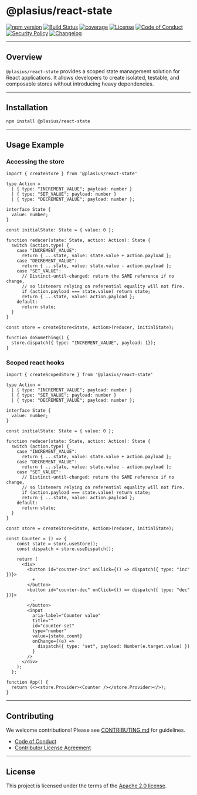 # @plasius/react-state

[![npm version](https://img.shields.io/npm/v/@plasius/react-state.svg)](https://www.npmjs.com/package/@plasius/react-state)
[![Build Status](https://img.shields.io/github/actions/workflow/status/Plasius-LTD/react-state/ci.yml?branch=main&label=build&style=flat)](https://github.com/plasius/react-state/actions/workflows/ci.yml)
[![coverage](https://img.shields.io/codecov/c/github/Plasius-LTD/react-state)](https://codecov.io/gh/Plasius-LTD/react-state)
[![License](https://img.shields.io/github/license/Plasius-LTD/react-state)](./LICENSE)
[![Code of Conduct](https://img.shields.io/badge/code%20of%20conduct-yes-blue.svg)](./CODE_OF_CONDUCT.md)
[![Security Policy](https://img.shields.io/badge/security%20policy-yes-orange.svg)](./SECURITY.md)
[![Changelog](https://img.shields.io/badge/changelog-md-blue.svg)](./CHANGELOG.md)

---

## Overview

`@plasius/react-state` provides a scoped state management solution for React applications. It allows developers to create isolated, testable, and composable stores without introducing heavy dependencies.

---

## Installation

```bash
npm install @plasius/react-state
```

---

## Usage Example

### Accessing the store

```tsx
import { createStore } from '@plasius/react-state'

type Action =
  | { type: "INCREMENT_VALUE"; payload: number }
  | { type: "SET_VALUE"; payload: number }
  | { type: "DECREMENT_VALUE"; payload: number };

interface State {
  value: number;
}

const initialState: State = { value: 0 };

function reducer(state: State, action: Action): State {
  switch (action.type) {
    case "INCREMENT_VALUE":
      return { ...state, value: state.value + action.payload };
    case "DECREMENT_VALUE":
      return { ...state, value: state.value - action.payload };
    case "SET_VALUE":
      // Distinct-until-changed: return the SAME reference if no change,
      // so listeners relying on referential equality will not fire.
      if (action.payload === state.value) return state;
      return { ...state, value: action.payload };
    default:
      return state;
  }
}

const store = createStore<State, Action>(reducer, initialState);

function doSomething() {
  store.dispatch({ type: "INCREMENT_VALUE", payload: 1});
}
```

### Scoped react hooks

```tsx
import { createScopedStore } from '@plasius/react-state'

type Action =
  | { type: "INCREMENT_VALUE"; payload: number }
  | { type: "SET_VALUE"; payload: number }
  | { type: "DECREMENT_VALUE"; payload: number };

interface State {
  value: number;
}

const initialState: State = { value: 0 };

function reducer(state: State, action: Action): State {
  switch (action.type) {
    case "INCREMENT_VALUE":
      return { ...state, value: state.value + action.payload };
    case "DECREMENT_VALUE":
      return { ...state, value: state.value - action.payload };
    case "SET_VALUE":
      // Distinct-until-changed: return the SAME reference if no change,
      // so listeners relying on referential equality will not fire.
      if (action.payload === state.value) return state;
      return { ...state, value: action.payload };
    default:
      return state;
  }
}

const store = createStore<State, Action>(reducer, initialState);

const Counter = () => {
    const state = store.useStore();
    const dispatch = store.useDispatch();

    return (
      <div>
        <button id="counter-inc" onClick={() => dispatch({ type: "inc" })}>
          +
        </button>
        <button id="counter-dec" onClick={() => dispatch({ type: "dec" })}>
          -
        </button>
        <input
          aria-label="Counter value"
          title=""
          id="counter-set"
          type="number"
          value={state.count}
          onChange={(e) =>
            dispatch({ type: "set", payload: Number(e.target.value) })
          }
        />
      </div>
    );
  };

function App() { 
  return (<><store.Provider><Counter /></store.Provider></>);
}
```

---

## Contributing

We welcome contributions! Please see [CONTRIBUTING.md](./CONTRIBUTING.md) for guidelines.

- [Code of Conduct](./CODE_OF_CONDUCT.md)
- [Contributor License Agreement](./legal/CLA.md)

---

## License

This project is licensed under the terms of the [Apache 2.0 license](./LICENSE).
